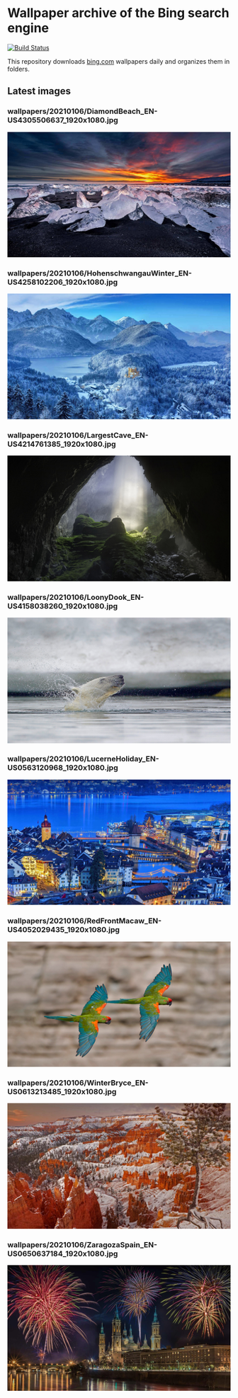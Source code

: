 # Wallpaper archive of the Bing search engine

[![Build Status](https://travis-ci.org/kijart/bing-daily-images-dl.svg?branch=wallpapers)](https://travis-ci.org/kijart/bing-daily-images-dl)

This repository downloads [bing.com](https://www.bing.com) wallpapers daily and organizes them in folders.

## Latest images

<!-- Wallpapers -->

### wallpapers/20210106/DiamondBeach_EN-US4305506637_1920x1080.jpg

![wallpapers/20210106/DiamondBeach_EN-US4305506637_1920x1080.jpg](wallpapers/20210106/DiamondBeach_EN-US4305506637_1920x1080.jpg)

### wallpapers/20210106/HohenschwangauWinter_EN-US4258102206_1920x1080.jpg

![wallpapers/20210106/HohenschwangauWinter_EN-US4258102206_1920x1080.jpg](wallpapers/20210106/HohenschwangauWinter_EN-US4258102206_1920x1080.jpg)

### wallpapers/20210106/LargestCave_EN-US4214761385_1920x1080.jpg

![wallpapers/20210106/LargestCave_EN-US4214761385_1920x1080.jpg](wallpapers/20210106/LargestCave_EN-US4214761385_1920x1080.jpg)

### wallpapers/20210106/LoonyDook_EN-US4158038260_1920x1080.jpg

![wallpapers/20210106/LoonyDook_EN-US4158038260_1920x1080.jpg](wallpapers/20210106/LoonyDook_EN-US4158038260_1920x1080.jpg)

### wallpapers/20210106/LucerneHoliday_EN-US0563120968_1920x1080.jpg

![wallpapers/20210106/LucerneHoliday_EN-US0563120968_1920x1080.jpg](wallpapers/20210106/LucerneHoliday_EN-US0563120968_1920x1080.jpg)

### wallpapers/20210106/RedFrontMacaw_EN-US4052029435_1920x1080.jpg

![wallpapers/20210106/RedFrontMacaw_EN-US4052029435_1920x1080.jpg](wallpapers/20210106/RedFrontMacaw_EN-US4052029435_1920x1080.jpg)

### wallpapers/20210106/WinterBryce_EN-US0613213485_1920x1080.jpg

![wallpapers/20210106/WinterBryce_EN-US0613213485_1920x1080.jpg](wallpapers/20210106/WinterBryce_EN-US0613213485_1920x1080.jpg)

### wallpapers/20210106/ZaragozaSpain_EN-US0650637184_1920x1080.jpg

![wallpapers/20210106/ZaragozaSpain_EN-US0650637184_1920x1080.jpg](wallpapers/20210106/ZaragozaSpain_EN-US0650637184_1920x1080.jpg)

